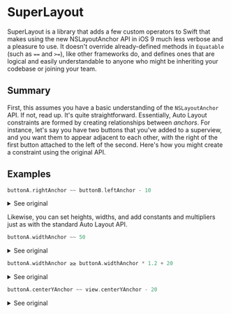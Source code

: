 SuperLayout
===========

SuperLayout is a library that adds a few custom operators to Swift that makes using the new NSLayoutAnchor API in iOS 9 much less verbose and a pleasure to use. It doesn't override already-defined methods in `Equatable` (such as `==` and `>=`), like other frameworks do, and defines ones that are logical and easily understandable to anyone who might be inheriting your codebase or joining your team.

Summary
-------

First, this assumes you have a basic understanding of the `NSLayoutAnchor` API. If not, read up. It's quite straightforward. Essentially, Auto Layout constraints are formed by creating relationships between _anchors_. For instance, let's say you have two buttons that you've added to a superview, and you want them to appear adjacent to each other, with the right of the first button attached to the left of the second. Here's how you might create a constraint using the original API.

Examples
--------

```swift
buttonA.rightAnchor ~~ buttonB.leftAnchor - 10
```

<details>
  <summary>See original</summary>

  ```swift
  buttonA.rightAnchor.constraint(equalTo: buttonB.leftAnchor, constant: -10).isActive = true
  ```

</details>

</hr>

Likewise, you can set heights, widths, and add constants and multipliers just as with the standard Auto Layout API.

```swift
buttonA.widthAnchor ~~ 50
```

<details>
  <summary>See original</summary>

  ```swift
  buttonA.widthAnchor.constraint(equalToConstant: 50).isActive = true
  ```

</details>

```swift
buttonA.widthAnchor ≥≥ buttonA.widthAnchor * 1.2 + 20
```

<details>
  <summary>See original</summary>

  ```swift
  buttonA.widthAnchor.constraint(greaterThanOrEqualTo: buttonA.widthAnchor, multiplier: 1.2, constant: 20).isActive = true
  ```

</details>

```swift
buttonA.centerYAnchor ~~ view.centerYAnchor - 20
```

<details>
  <summary>See original</summary>

  ```swift
  buttonA.centerYAnchor.constraint(lessThanOrEqualTo: view.centerYAnchor, multiplier: 1, constant: -20).isActive = true
  ```

</details>

